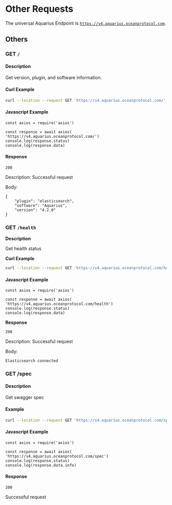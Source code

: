 # Other Requests

The universal Aquarius Endpoint is [`https://v4.aquarius.oceanprotocol.com`](https://v4.aquarius.oceanprotocol.com).
## Others

### **GET** `/`

#### Description

Get version, plugin, and software information.

#### Curl Example

```bash
curl --location --request GET 'https://v4.aquarius.oceanprotocol.com/'
```

#### Javascript Example

```runkit  nodeVersion="18.x.x"
const axios = require('axios')

const response = await axios( 'https://v4.aquarius.oceanprotocol.com/')
console.log(response.status)
console.log(response.data)

```

#### Response

`200`

Description: Successful request

Body:

```
{
    "plugin": "elasticsearch",
    "software": "Aquarius",
    "version": "4.2.0"
}
```

### **GET** `/health`

**Description**

Get health status

**Curl Example**

```bash
curl --location --request GET 'https://v4.aquarius.oceanprotocol.com/health'
```

#### Javascript Example

```runkit  nodeVersion="18.x.x"
const axios = require('axios')

const response = await axios( 'https://v4.aquarius.oceanprotocol.com/health')
console.log(response.status)
console.log(response.data)

```

**Response**

`200`

Description: Successful request

Body:

```
Elasticsearch connected
```

### **GET** /spec

#### Description

Get swagger spec

#### Example

```bash
curl --location --request GET 'https://v4.aquarius.oceanprotocol.com/spec'
```

#### Javascript Example

```runkit  nodeVersion="18.x.x"
const axios = require('axios')

const response = await axios( 'https://v4.aquarius.oceanprotocol.com/spec')
console.log(response.status)
console.log(response.data.info)

```

#### Response

`200`

Successful request